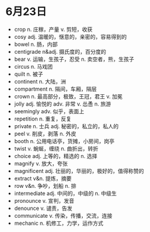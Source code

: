 # 6月23日

- crop n. 庄稼，产量 v. 剪短，收获
- cosy adj. 温暖的，惬意的，亲密的，容易得到的
- bowel n. 肠，内部
- centigrade n&adj. 摄氏度的，百分度的
- bear v. 运输，生孩子，忍受 n. 卖空者，熊，生孩子
- circus n. 马戏团
- quilt n. 被子
- continent n. 大陆，洲
- compartment n. 隔间，车厢，隔层
- crown n. 最高部分，极致，王冠，君王 v. 加冕
- jolly adj. 愉悦的 adv. 非常 v. 怂恿 n. 旅游
- seemingly adv. 似乎，表面上
- repetition n. 重复，反复
- private n. 士兵 adj. 秘密的，私立的，私人的
- peel v. 削皮，剥落 n. 外皮
- booth n. 公用电话亭，货摊，小房间，岗亭
- twist v. 蜿蜒，缠绕 n. 曲折出，转折
- choice adj. 上等的，精选的 n. 选择
- magnify v. 放大，夸张
- magnificent adj. 壮丽的，华丽的，极好的，值得称赞的
- extract v&n. 提炼，摘要
- row v&n. 争吵，划船 n. 排
- intermediate adj. 中间的，中级的 n. 中级生
- pronounce v. 宣判，发音
- denounce v. 谴责，告发
- communicate v. 传染，传播，交流，连接
- mechanic n. 机修工，力学，运作方式
